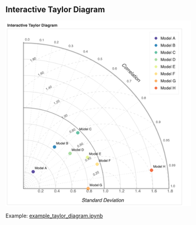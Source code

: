 Interactive Taylor Diagram
--------------------------

![sample plot](example_taylor_diagram.png)

Example: [example_taylor_diagram.ipynb](example_taylor_diagram.ipynb)
